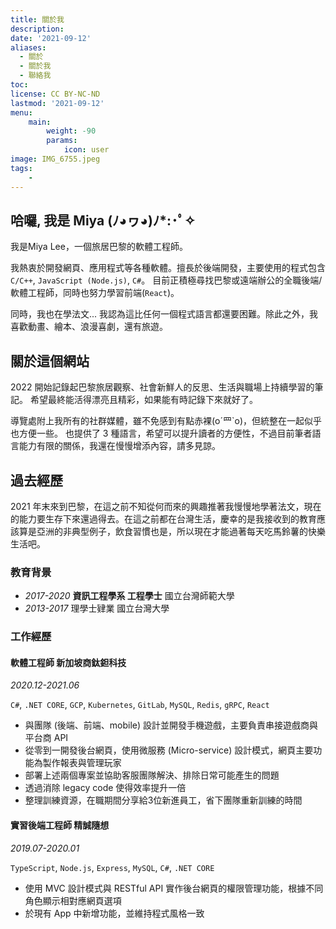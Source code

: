 ```yaml
---
title: 關於我
description:
date: '2021-09-12'
aliases:
  - 關於
  - 關於我
  - 聯絡我
toc: 
license: CC BY-NC-ND
lastmod: '2021-09-12'
menu:
    main: 
        weight: -90
        params:
            icon: user
image: IMG_6755.jpeg
tags: 
    - 
---
```


## 哈囉, 我是 Miya (ﾉ◕ヮ◕)ﾉ*:･ﾟ✧
我是Miya Lee，一個旅居巴黎的軟體工程師。

我熱衷於開發網頁、應用程式等各種軟體。擅長於後端開發，主要使用的程式包含 `C/C++`, `JavaScript (Node.js)`, `C#`。
目前正積極尋找巴黎或遠端辦公的全職後端/軟體工程師，同時也努力學習前端(`React`)。

同時，我也在學法文... 我認為這比任何一個程式語言都還要困難。除此之外，我喜歡動畫、繪本、浪漫喜劇，還有旅遊。

## 關於這個網站
2022 開始記錄起巴黎旅居觀察、社會新鮮人的反思、生活與職場上持續學習的筆記。
希望最終能活得漂亮且精彩，如果能有時記錄下來就好了。

導覽處附上我所有的社群媒體，雖不免感到有點赤裸(o´罒`o)，但統整在一起似乎也方便一些。
也提供了 3 種語言，希望可以提升讀者的方便性，不過目前筆者語言能力有限的關係，我還在慢慢增添內容，請多見諒。

## 過去經歷
2021 年末來到巴黎，在這之前不知從何而來的興趣推著我慢慢地學著法文，現在的能力要生存下來還過得去。在這之前都在台灣生活，慶幸的是我接收到的教育應該算是亞洲的非典型例子，飲食習慣也是，所以現在才能過著每天吃馬鈴薯的快樂生活吧。

### 教育背景
* *2017-2020* **資訊工程學系 工程學士** 國立台灣師範大學
* *2013-2017*  理學士肄業 國立台灣大學

### 工作經歷
#### **軟體工程師** 新加坡商鈦鉭科技
*2020.12-2021.06* 

`C#`, `.NET CORE`, `GCP`, `Kubernetes`, `GitLab`, `MySQL`, `Redis`, `gRPC`, `React`

* 與團隊 (後端、前端、mobile) 設計並開發手機遊戲，主要負責串接遊戲商與平台商 API
* 從零到一開發後台網頁，使用微服務 (Micro-service) 設計模式，網頁主要功能為製作報表與管理玩家
* 部署上述兩個專案並協助客服團隊解決、排除日常可能產生的問題
* 透過消除 legacy code 使得效率提升一倍
* 整理訓練資源，在職期間分享給3位新進員工，省下團隊重新訓練的時間

#### **實習後端工程師** 精誠隨想
*2019.07-2020.01*  

`TypeScript`, `Node.js`, `Express`, `MySQL`, `C#`, `.NET CORE`

* 使用 MVC 設計模式與 RESTful API 實作後台網頁的權限管理功能，根據不同角色顯示相對應網頁選項
* 於現有 App 中新增功能，並維持程式風格一致




